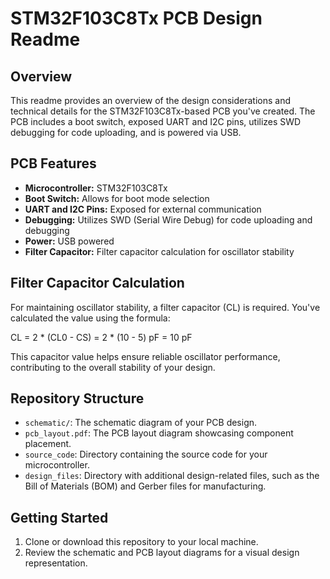 # STM32F103C8Tx PCB Design Readme

## Overview

This readme provides an overview of the design considerations and technical details for the STM32F103C8Tx-based PCB you've created. The PCB includes a boot switch, exposed UART and I2C pins, utilizes SWD debugging for code uploading, and is powered via USB.

## PCB Features

- **Microcontroller:** STM32F103C8Tx
- **Boot Switch:** Allows for boot mode selection
- **UART and I2C Pins:** Exposed for external communication
- **Debugging:** Utilizes SWD (Serial Wire Debug) for code uploading and debugging
- **Power:** USB powered
- **Filter Capacitor:** Filter capacitor calculation for oscillator stability

## Filter Capacitor Calculation

For maintaining oscillator stability, a filter capacitor (CL) is required. You've calculated the value using the formula:

CL = 2 * (CL0 - CS) = 2 * (10 - 5) pF = 10 pF

This capacitor value helps ensure reliable oscillator performance, contributing to the overall stability of your design.

## Repository Structure

- `schematic/`: The schematic diagram of your PCB design.
- `pcb_layout.pdf`: The PCB layout diagram showcasing component placement.
- `source_code`: Directory containing the source code for your microcontroller.
- `design_files`: Directory with additional design-related files, such as the Bill of Materials (BOM) and Gerber files for manufacturing.

## Getting Started

1. Clone or download this repository to your local machine.
2. Review the schematic and PCB layout diagrams for a visual design representation.



